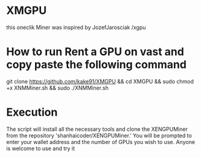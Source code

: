 # XMGPU
this oneclik Miner was inspired by JozefJarosciak /xgpu
# How to run Rent a GPU on vast and copy paste the following command 
git clone https://github.com/kake91/XMGPU && cd XMGPU && sudo chmod +x XNMMiner.sh && sudo ./XNMMiner.sh
# Execution 
The script will install all the necessary tools and clone the XENGPUMiner from the repository 'shanhaicoder/XENGPUMiner.' 
You will be prompted to enter your wallet address and the number of GPUs you wish to use. Anyone is welcome to use and try it
